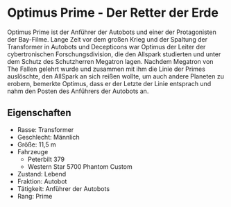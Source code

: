 # Optimus Prime - Der Retter der Erde

Optimus Prime ist der Anführer der Autobots und einer der Protagonisten der Bay-Filme.
Lange Zeit vor dem großen Krieg und der Spaltung der Transformer in Autobots und Decepticons
war Optimus der Leiter der cybertronischen Forschungsdivision, die den Allspark studierten und
unter dem Schutz des Schutzherren Megatron lagen. Nachdem Megatron von The Fallen gelehrt wurde
und zusammen mit ihm die Linie der Primes auslöschte, den AllSpark an sich reißen wollte, um
auch andere Planeten zu erobern, bemerkte Optimus, dass er der Letzte der Linie entsprach und
nahm den Posten des Anführers der Autobots an.

## Eigenschaften
* Rasse: Transformer
* Geschlecht: Männlich
* Größe: 11,5 m
* Fahrzeuge
  * Peterbilt 379
  * Western Star 5700 Phantom Custom
* Zustand: Lebend
* Fraktion: Autobot
* Tätigkeit: Anführer der Autobots
* Rang: Prime

